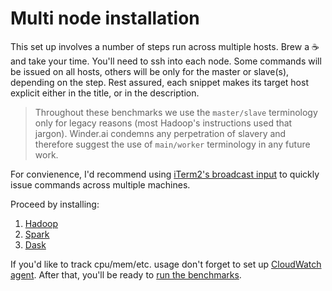 # Multi node installation

This set up involves a number of steps run across multiple hosts.
Brew a :coffee: and take your time. 
You'll need to ssh into each node. 
Some commands will be issued on all hosts, others will be only for the master or slave(s), depending on the step.
Rest assured, each snippet makes its target host explicit either in the title, or in the description.

> Throughout these benchmarks we use the `master/slave` terminology only for legacy reasons (most Hadoop's instructions used that jargon). Winder.ai condemns any perpetration of slavery and therefore suggest the use of `main/worker` terminology in any future work.


For convienence, I'd recommend using [iTerm2's broadcast input](https://christopher.su/notes/mac/iterm-broadcast/) to quickly issue commands across multiple machines.
 
Proceed by installing:

1. [Hadoop](installation/HADOOP.md)
1. [Spark](installation/SPARK.md)
1. [Dask](installation/DASK.md)


If you'd like to track cpu/mem/etc. usage don't forget to set up [CloudWatch agent](./CLOUDWATCH.md).
After that, you'll be ready to [run the benchmarks](../benchmark/README.md).
